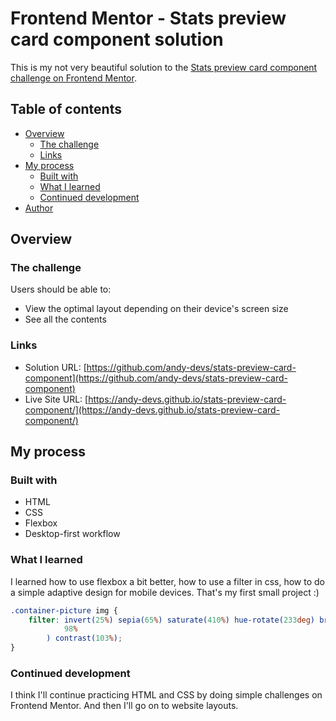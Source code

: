 # Frontend Mentor - Stats preview card component solution

This is my not very beautiful solution to the [Stats preview card component challenge on Frontend Mentor](https://www.frontendmentor.io/challenges/stats-preview-card-component-8JqbgoU62).

## Table of contents

-   [Overview](#overview)
    -   [The challenge](#the-challenge)
    -   [Links](#links)
-   [My process](#my-process)
    -   [Built with](#built-with)
    -   [What I learned](#what-i-learned)
    -   [Continued development](#continued-development)
-   [Author](#author)

## Overview

### The challenge

Users should be able to:

-   View the optimal layout depending on their device's screen size
-   See all the contents

### Links

-   Solution URL: [https://github.com/andy-devs/stats-preview-card-component](https://github.com/andy-devs/stats-preview-card-component)
-   Live Site URL: [https://andy-devs.github.io/stats-preview-card-component/](https://andy-devs.github.io/stats-preview-card-component/)

## My process

### Built with

-   HTML
-   CSS
-   Flexbox
-   Desktop-first workflow

### What I learned

I learned how to use flexbox a bit better, how to use a filter in css, how to do a simple adaptive design for mobile devices. That's my first small project :)

```css
.container-picture img {
    filter: invert(25%) sepia(65%) saturate(410%) hue-rotate(233deg) brightness(
            98%
        ) contrast(103%);
}
```

### Continued development

I think I'll continue practicing HTML and CSS by doing simple challenges on Frontend Mentor. And then I'll go on to website layouts.
